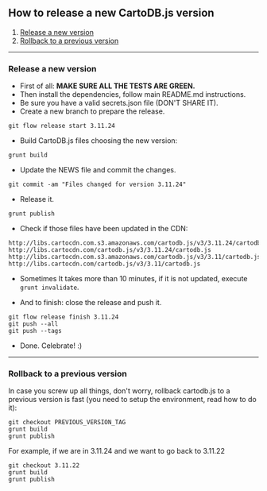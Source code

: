 ## How to release a new CartoDB.js version

1. [Release a new version](#release-a-new-version)
2. [Rollback to a previous version](#rollback-to-a-previous-version)

---

### Release a new version

- First of all: **MAKE SURE ALL THE TESTS ARE GREEN.**
- Then install the dependencies, follow main README.md instructions.
- Be sure you have a valid secrets.json file (DON'T SHARE IT).
- Create a new branch to prepare the release.

```
git flow release start 3.11.24
```

- Build CartoDB.js files choosing the new version:

```
grunt build
```

- Update the NEWS file and commit the changes.

```
git commit -am "Files changed for version 3.11.24"
```

- Release it.

```
grunt publish
```

- Check if those files have been updated in the CDN:
```
http://libs.cartocdn.com.s3.amazonaws.com/cartodb.js/v3/3.11.24/cartodb.js
http://libs.cartocdn.com/cartodb.js/v3/3.11.24/cartodb.js
http://libs.cartocdn.com.s3.amazonaws.com/cartodb.js/v3/3.11/cartodb.js
http://libs.cartocdn.com/cartodb.js/v3/3.11/cartodb.js
```
- Sometimes It takes more than 10 minutes, if it is not updated, execute ``grunt invalidate``.

- And to finish: close the release and push it.

```
git flow release finish 3.11.24
git push --all
git push --tags
```

- Done. Celebrate! :)

---



### Rollback to a previous version

In case you screw up all things, don't worry, rollback cartodb.js to a previous version is fast (you need to setup the environment, read how to do it):

```
git checkout PREVIOUS_VERSION_TAG
grunt build
grunt publish
```

For example, if we are in 3.11.24 and we want to go back to 3.11.22

```
git checkout 3.11.22
grunt build
grunt publish
```

